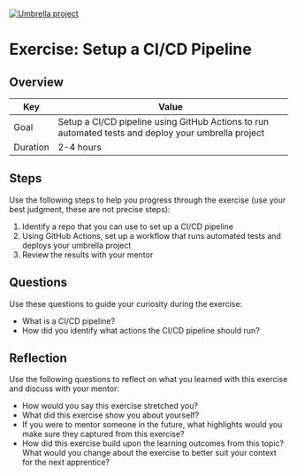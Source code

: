 <a href="../../overview/README.md#umbrella-project"><img src="../umbrella.svg" alt="Umbrella project"></a>

# Exercise: Setup a CI/CD Pipeline

## Overview

| Key | Value |
| --- | --- |
| Goal | Setup a CI/CD pipeline using GitHub Actions to run automated tests and deploy your umbrella project |
| Duration | 2-4 hours |


## Steps

Use the following steps to help you progress through the exercise (use your best judgment, these are not precise steps):

1. Identify a repo that you can use to set up a CI/CD pipeline
2. Using GitHub Actions, set up a workflow that runs automated tests and deploys your umbrella project
3. Review the results with your mentor

## Questions

Use these questions to guide your curiosity during the exercise:

- What is a CI/CD pipeline?
- How did you identify what actions the CI/CD pipeline should run?

## Reflection

Use the following questions to reflect on what you learned with this exercise and discuss with your mentor:

- How would you say this exercise stretched you? 
- What did this exercise show you about yourself?
- If you were to mentor someone in the future, what highlights would you make sure they captured from this exercise? 
- How did this exercise build upon the learning outcomes from this topic? What would you change about the exercise to better suit your context for the next apprentice?


